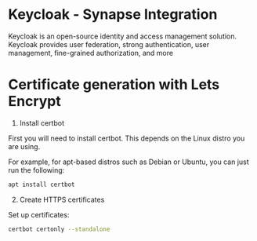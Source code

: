 # Keycloak - Synapse Integration

Keycloak is an open-source identity and access management solution. Keycloak provides user federation, strong authentication, user management, fine-grained authorization, and more

# Certificate generation with Lets Encrypt

1. Install certbot

First you will need to install certbot. This depends on the Linux distro you are using.

For example, for apt-based distros such as Debian or Ubuntu, you can just run the following:

```bash
apt install certbot
```
  
2. Create HTTPS certificates

Set up certificates:

```bash
certbot certonly --standalone
```
